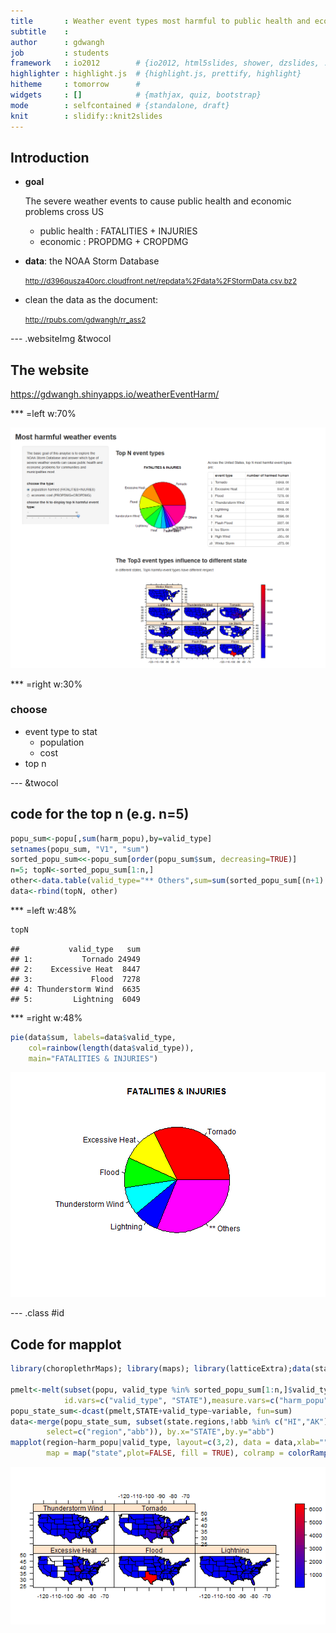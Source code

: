 ```yaml
---
title       : Weather event types most harmful to public health and economic
subtitle    : 
author      : gdwangh
job         : students
framework   : io2012        # {io2012, html5slides, shower, dzslides, ...}
highlighter : highlight.js  # {highlight.js, prettify, highlight}
hitheme     : tomorrow      # 
widgets     : []            # {mathjax, quiz, bootstrap}
mode        : selfcontained # {standalone, draft}
knit        : slidify::knit2slides
---
```


## Introduction

- **goal**

    The severe weather events to cause public health and economic problems cross US
    
  + public health : FATALITIES + INJURIES 
  + economic : PROPDMG + CROPDMG 
  
- **data**: the NOAA Storm Database   

  <small> http://d396qusza40orc.cloudfront.net/repdata%2Fdata%2FStormData.csv.bz2 </small>
    
- clean the data as the document:   

  <small> http://rpubs.com/gdwangh/rr_ass2 </small>

--- .websiteImg &twocol

## The website

https://gdwangh.shinyapps.io/weatherEventHarm/

*** =left w:70%

![website](img/harmEvent.png)

*** =right w:30%
   
### choose
- event type to stat
  * population
  * cost
- top n

--- &twocol

## code for the top n (e.g. n=5)



```r
popu_sum<-popu[,sum(harm_popu),by=valid_type]
setnames(popu_sum, "V1", "sum")
sorted_popu_sum<<-popu_sum[order(popu_sum$sum, decreasing=TRUE)]
n=5; topN<-sorted_popu_sum[1:n,] 
other<-data.table(valid_type="** Others",sum=sum(sorted_popu_sum[(n+1):nrow(sorted_popu_sum),]$sum))
data<-rbind(topN, other)
```

*** =left w:48%


```r
topN
```

```
##           valid_type   sum
## 1:           Tornado 24949
## 2:    Excessive Heat  8447
## 3:             Flood  7278
## 4: Thunderstorm Wind  6635
## 5:         Lightning  6049
```

*** =right w:48%


```r
pie(data$sum, labels=data$valid_type, 
    col=rainbow(length(data$valid_type)),
    main="FATALITIES & INJURIES")
```

![plot of chunk unnamed-chunk-4](assets/fig/unnamed-chunk-4-1.png) 

--- .class #id 

## Code for mapplot


```r
library(choroplethrMaps); library(maps); library(latticeExtra);data(state.regions)

pmelt<-melt(subset(popu, valid_type %in% sorted_popu_sum[1:n,]$valid_type), 
			id.vars=c("valid_type", "STATE"),measure.vars=c("harm_popu"))
popu_state_sum<-dcast(pmelt,STATE+valid_type~variable, fun=sum)  
data<-merge(popu_state_sum, subset(state.regions,!abb %in% c("HI","AK"), 
		select=c("region","abb")), by.x="STATE",by.y="abb")
mapplot(region~harm_popu|valid_type, layout=c(3,2), data = data,xlab="", 
		map = map("state",plot=FALSE, fill = TRUE), colramp = colorRampPalette(c("blue","red")))
```

![plot of chunk unnamed-chunk-5](assets/fig/unnamed-chunk-5-1.png) 






